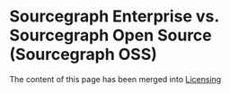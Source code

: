 # Sourcegraph Enterprise vs. Sourcegraph Open Source (Sourcegraph OSS)

The content of this page has been merged into [Licensing](../product/licensing.md)
